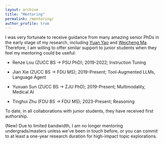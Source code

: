 ```yaml
---
layout: archive
title: "Mentoring"
permalink: /mentoring/
author_profile: true
---
```


I was very fortunate to receive guidance from many amazing senior PhDs in the early stage of my research, including [Yuan Yao](https://yaoyuanthu.github.io) and [Weicheng Ma](https://scholar.google.com/citations?user=njnBrb4AAAAJ&hl=ja). 
Therefore, I am willing to offer similar support to junior students when they feel my mentoring could be useful:

- Renze Lou (ZUCC BS → PSU PhD); 2019-2022; Instruction Tuning

- Jian Xie (ZUCC BS → FDU MS); 2019-Present; Tool-Augmented LLMs, Language Agent

- Yuxuan Sun (ZUCC BS → ZJU PhD); 2019-Present; Multimodality, Medical AI

- Tinghui Zhu (FDU BS → FDU MS); 2023-Present; Reasoning

To date, in all collaborations with junior students, they have received first authorship.

(New) Due to limited bandwidth, I am no longer mentoring undergrads/masters unless we've been in touch before, or you can commit to at least a one-year research duration for high-impact topic explorations.
